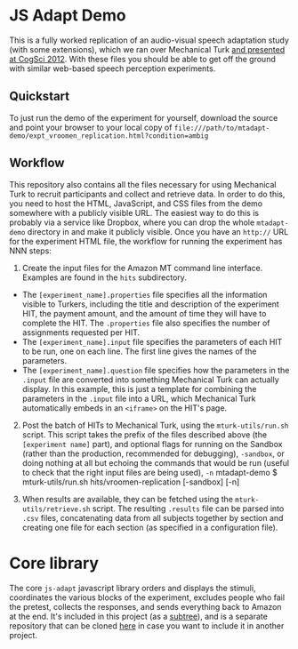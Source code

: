 # JS Adapt Demo

This is a fully worked replication of an audio-visual speech adaptation study (with some extensions), which we ran over Mechanical Turk [and presented at CogSci 2012](http://www.academia.edu/1532335/Kleinschmidt_D._F._and_Jaeger_T._F._2012_._A_continuum_of_phonetic_adaptation_Evaluating_an_incremental_belief-updating_model_of_recalibration_and_selective_adaptation._In_CogSci12).  With these files you should be able to get off the ground with similar web-based speech perception experiments.  

## Quickstart

To just run the demo of the experiment for yourself, download the source and point your browser to your local copy of `file:///path/to/mtadapt-demo/expt_vroomen_replication.html?condition=ambig`

## Workflow

This repository also contains all the files necessary for using Mechanical Turk to recruit participants and collect and retrieve data.  In order to do this, you need to host the HTML, JavaScript, and CSS files from the demo somewhere with a publicly visible URL.  The easiest way to do this is probably via a service like Dropbox, where you can drop the whole `mtadapt-demo` directory in and make it publicly visible.  Once you have an `http://` URL for the experiment HTML file, the workflow for running the experiment has NNN steps:

1. Create the input files for the Amazon MT command line interface.  Examples are found in the `hits` subdirectory.  
  * The `[experiment_name].properties` file specifies all the information visible to Turkers, including the title and description of the experiment HIT, the payment amount, and the amount of time they will have to complete the HIT.  The `.properties` file also specifies the number of assignments requested per HIT.
  * The `[experiment_name].input` file specifies the parameters of each HIT to be run, one on each line.  The first line gives the names of the parameters.
  * The `[experiment_name].question` file specifies how the parameters in the `.input` file are converted into something Mechanical Turk can actually display.  In this example, this is just a template for combining the parameters in the `.input` file into a URL, which Mechanical Turk automatically embeds in an `<iframe>` on the HIT's page.

2. Post the batch of HITs to Mechanical Turk, using the `mturk-utils/run.sh` script.  This script takes the prefix of the files described above (the `[experiment name]` part), and optional flags for running on the Sandbox (rather than the production, recommended for debugging), `-sandbox`, or doing nothing at all but echoing the commands that would be run (useful to check that the right input files are being used), `-n`
    mtadapt-demo $ mturk-utils/run.sh hits/vroomen-replication [-sandbox] [-n]
    
3. When results are available, they can be fetched using the `mturk-utils/retrieve.sh` script.  The resulting `.results` file can be parsed into `.csv` files, concatenating data from all subjects together by section and creating one file for each section (as specified in a configuration file).


# Core library

The core `js-adapt` javascript library orders and displays the stimuli, coordinates the various blocks of the experiment, excludes people who fail the pretest, collects the responses, and sends everything back to Amazon at the end.  It's included in this project (as a [subtree](http://psionides.eu/2010/02/04/sharing-code-between-projects-with-git-subtree/)), and is a separate repository that can be cloned [here](https://bitbucket.org/dkleinschmidt/jadapt) in case you want to include it in another project.  

